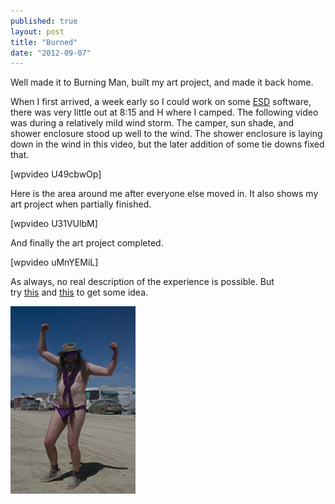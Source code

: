 ```yaml
---
published: true
layout: post
title: "Burned"
date: "2012-09-07"
---
```


Well made it to Burning Man, built my art project, and made it back home.

When I first arrived, a week early so I could work on some [ESD](http://www.brcesd.org/) software, there was very little out at 8:15 and H where I camped. The following video was during a relatively mild wind storm. The camper, sun shade, and shower enclosure stood up well to the wind. The shower enclosure is laying down in the wind in this video, but the later addition of some tie downs fixed that.

\[wpvideo U49cbwOp\]

Here is the area around me after everyone else moved in. It also shows my art project when partially finished.

\[wpvideo U31VUlbM\]

And finally the art project completed.

\[wpvideo uMnYEMiL\]

As always, no real description of the experience is possible. But try [this](http://www.youtube.com/results?search_query=burning+man+2012&oq=burning+man+2012&gs_l=youtube.3..0l10.1394.4297.0.9702.16.16.0.0.0.0.92.1096.16.16.0...0.0...1ac.1.ox8kyg_GW-Y) and [this](http://www.flickr.com/search/?q=burning+man+2012&f=hp) to get some idea.

![](../images/2012/09/p1111660238-5-small.png)
